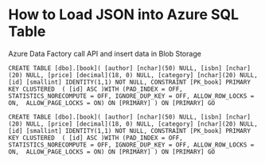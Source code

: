 # How to Load JSON into Azure SQL Table
Azure Data Factory call API and insert data in Blob Storage

``
CREATE TABLE [dbo].[book](
[author] [nchar](50) NULL,
[isbn] [nchar](20) NULL,
[price] [decimal](18, 0) NULL,
[category] [nchar](20) NULL,
[id] [smallint] IDENTITY(1,1) NOT NULL,
CONSTRAINT [PK_book] PRIMARY KEY CLUSTERED 
(
[id] ASC
)WITH (PAD_INDEX = OFF, STATISTICS_NORECOMPUTE = OFF, IGNORE_DUP_KEY = OFF, ALLOW_ROW_LOCKS = ON, 
ALLOW_PAGE_LOCKS = ON) ON [PRIMARY]
) ON [PRIMARY]
GO
``

``
CREATE TABLE [dbo].[book](
[author] [nchar](50) NULL,
[isbn] [nchar](20) NULL,
[price] [decimal](18, 0) NULL,
[category] [nchar](20) NULL,
[id] [smallint] IDENTITY(1,1) NOT NULL,
CONSTRAINT [PK_book] PRIMARY KEY CLUSTERED 
(
[id] ASC
)WITH (PAD_INDEX = OFF, STATISTICS_NORECOMPUTE = OFF, IGNORE_DUP_KEY = OFF, ALLOW_ROW_LOCKS = ON, 
ALLOW_PAGE_LOCKS = ON) ON [PRIMARY]
) ON [PRIMARY]
GO
``
